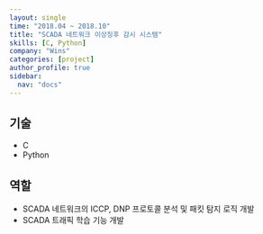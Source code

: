 ```yaml
---
layout: single
time: "2018.04 ~ 2018.10"
title: "SCADA 네트워크 이상징후 감시 시스템"
skills: [C, Python]
company: "Wins"
categories: [project]
author_profile: true
sidebar:
  nav: "docs"
---
```


## 기술

* C
* Python

## 역할

* SCADA 네트워크의 ICCP, DNP 프로토콜 분석 및 패킷 탐지 로직 개발
* SCADA 트래픽 학습 기능 개발